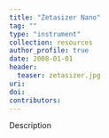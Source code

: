 ```yaml
---
title: "Zetasizer Nano"
tag: ""
type: "instrument"
collection: resources
author_profile: true
date: 2008-01-01
header:
  teaser: zetasizer.jpg
uri: 
doi: 
contributors: 
---
```

<p align= "justify">

Description

